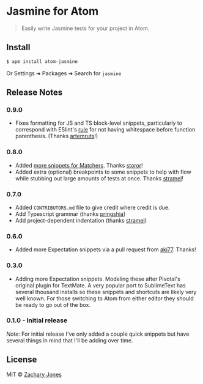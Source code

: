 # Jasmine for Atom

> Easily write Jasmine tests for your project in Atom.

## Install

```bash
$ apm install atom-jasmine
```

Or Settings ➔ Packages ➔ Search for `jasmine`

## Release Notes

### 0.9.0

* Fixes formatting for JS and TS block-level snippets, particularly to correspond with ESlint's [rule](http://eslint.org/docs/rules/space-before-function-paren) for not having whitespace before function parenthesis. (Thanks [artemruts](https://github.com/artemruts)!)

### 0.8.0

* Added [more snippets for Matchers](https://github.com/zacharytamas/atom-jasmine/commit/b275251fbfec94b1d3ae3a9131a2e8e25b56143e). Thanks [storor](https://github.com/storor)!
* Added extra (optional) breakpoints to some snippets to help with flow while stubbing out large amounts of tests at once. Thanks [stramel](http://github.com/stramel)!


### 0.7.0

* Added `CONTRIBUTORS.md` file to give credit where credit is due.
* Add Typescript grammar (thanks [pringshia](http://github.com/pringshia))
* Add project-dependent indentation (thanks [stramel](http://github.com/stramel))

### 0.6.0

* Added more Expectation snippets via a pull request from [aki77](http://github.com/aki77). Thanks!

### 0.3.0

* Adding more Expectation snippets. Modeling these after Pivotal's
  original plugin for TextMate. A very popular port to SublimeText
  has several thousand installs so these snippets and shortcuts are
  likely very well known. For those switching to Atom from either
  editor they should be ready to go out of the box.

### 0.1.0 - Initial release

*Note*: For initial release I've only added a couple quick snippets but have several things in mind that I'll be adding over time.

## License

MIT © [Zachary Jones](http://github.com/zacharytamas)

